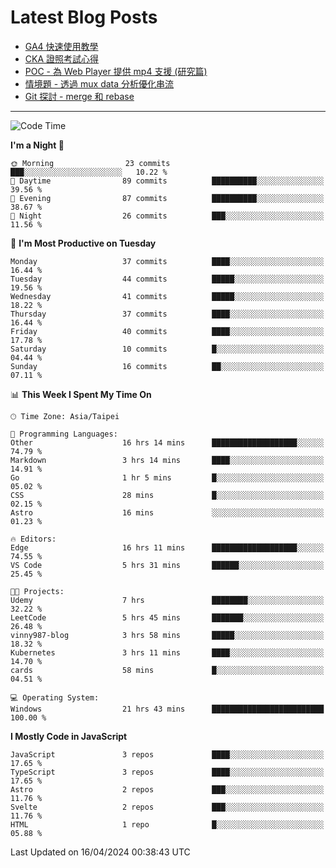 # Latest Blog Posts
<!-- BLOG-POST-LIST:START -->
- [GA4 快速使用教學](https://blog.vinny987.xyz/blog/2024/quick-guide-to-using-ga4/)
- [CKA 證照考試心得](https://blog.vinny987.xyz/blog/2024/my-experience-taking-the-cka-certification-exam/)
- [POC - 為 Web Player 提供 mp4 支援 &lpar;研究篇&rpar;](https://blog.vinny987.xyz/blog/2024/poc-how-to-provide-mp4-support-for-a-web-player-research/)
- [情境題 - 透過 mux data 分析優化串流](https://blog.vinny987.xyz/blog/2024/case-study-optimizing-streaming-through-mux-data-analysis/)
- [Git 探討 - merge 和 rebase](https://blog.vinny987.xyz/blog/2024/exploring-git-merge-and-rebase/)
<!-- BLOG-POST-LIST:END -->

---

<!--START_SECTION:waka-->
![Code Time](http://img.shields.io/badge/Code%20Time-44%20hrs%2031%20mins-blue)

**I'm a Night 🦉** 

```text
🌞 Morning                23 commits          ███░░░░░░░░░░░░░░░░░░░░░░   10.22 % 
🌆 Daytime                89 commits          ██████████░░░░░░░░░░░░░░░   39.56 % 
🌃 Evening                87 commits          ██████████░░░░░░░░░░░░░░░   38.67 % 
🌙 Night                  26 commits          ███░░░░░░░░░░░░░░░░░░░░░░   11.56 % 
```
📅 **I'm Most Productive on Tuesday** 

```text
Monday                   37 commits          ████░░░░░░░░░░░░░░░░░░░░░   16.44 % 
Tuesday                  44 commits          █████░░░░░░░░░░░░░░░░░░░░   19.56 % 
Wednesday                41 commits          █████░░░░░░░░░░░░░░░░░░░░   18.22 % 
Thursday                 37 commits          ████░░░░░░░░░░░░░░░░░░░░░   16.44 % 
Friday                   40 commits          ████░░░░░░░░░░░░░░░░░░░░░   17.78 % 
Saturday                 10 commits          █░░░░░░░░░░░░░░░░░░░░░░░░   04.44 % 
Sunday                   16 commits          ██░░░░░░░░░░░░░░░░░░░░░░░   07.11 % 
```


📊 **This Week I Spent My Time On** 

```text
🕑︎ Time Zone: Asia/Taipei

💬 Programming Languages: 
Other                    16 hrs 14 mins      ███████████████████░░░░░░   74.79 % 
Markdown                 3 hrs 14 mins       ████░░░░░░░░░░░░░░░░░░░░░   14.91 % 
Go                       1 hr 5 mins         █░░░░░░░░░░░░░░░░░░░░░░░░   05.02 % 
CSS                      28 mins             █░░░░░░░░░░░░░░░░░░░░░░░░   02.15 % 
Astro                    16 mins             ░░░░░░░░░░░░░░░░░░░░░░░░░   01.23 % 

🔥 Editors: 
Edge                     16 hrs 11 mins      ███████████████████░░░░░░   74.55 % 
VS Code                  5 hrs 31 mins       ██████░░░░░░░░░░░░░░░░░░░   25.45 % 

🐱‍💻 Projects: 
Udemy                    7 hrs               ████████░░░░░░░░░░░░░░░░░   32.22 % 
LeetCode                 5 hrs 45 mins       ███████░░░░░░░░░░░░░░░░░░   26.48 % 
vinny987-blog            3 hrs 58 mins       █████░░░░░░░░░░░░░░░░░░░░   18.32 % 
Kubernetes               3 hrs 11 mins       ████░░░░░░░░░░░░░░░░░░░░░   14.70 % 
cards                    58 mins             █░░░░░░░░░░░░░░░░░░░░░░░░   04.51 % 

💻 Operating System: 
Windows                  21 hrs 43 mins      █████████████████████████   100.00 % 
```

**I Mostly Code in JavaScript** 

```text
JavaScript               3 repos             ████░░░░░░░░░░░░░░░░░░░░░   17.65 % 
TypeScript               3 repos             ████░░░░░░░░░░░░░░░░░░░░░   17.65 % 
Astro                    2 repos             ███░░░░░░░░░░░░░░░░░░░░░░   11.76 % 
Svelte                   2 repos             ███░░░░░░░░░░░░░░░░░░░░░░   11.76 % 
HTML                     1 repo              █░░░░░░░░░░░░░░░░░░░░░░░░   05.88 % 
```




 Last Updated on 16/04/2024 00:38:43 UTC
<!--END_SECTION:waka-->

<!--
**vincent97277/vincent97277** is a ✨ _special_ ✨ repository because its `README.md` (this file) appears on your GitHub profile.

Here are some ideas to get you started:

- 🔭 I’m currently working on ...
- 🌱 I’m currently learning ...
- 👯 I’m looking to collaborate on ...
- 🤔 I’m looking for help with ...
- 💬 Ask me about ...
- 📫 How to reach me: ...
- 😄 Pronouns: ...
- ⚡ Fun fact: ...
-->
